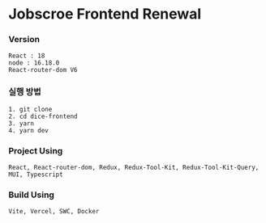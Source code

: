 # Jobscroe Frontend Renewal

### Version

```
React : 18
node : 16.18.0
React-router-dom V6
```

### 실행 방법

```
1. git clone
2. cd dice-frontend
3. yarn
4. yarn dev
```

### Project Using

```
React, React-router-dom, Redux, Redux-Tool-Kit, Redux-Tool-Kit-Query, MUI, Typescript
```

### Build Using

```
Vite, Vercel, SWC, Docker
```
